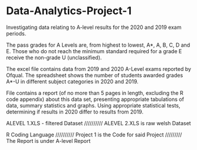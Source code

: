 # Data-Analytics-Project-1

Investigating data relating to A-level results for the 2020 and 2019 exam periods.

The pass grades for A Levels are, from highest to lowest, A*, A, B, C, D and E. Those who do not reach the minimum standard required for a grade E receive the non-grade U (unclassified).

The excel file contains data from 2019 and 2020 A-Level exams reported by Ofqual.  The spreadsheet shows the number of students awarded grades A*-U in different subject categories in 2020 and 2019.

File contains a report (of no more than 5 pages in length, excluding the R code appendix) about this data set, presenting appropriate tabulations of data, summary statistics and graphs. Using appropriate statistical tests, determining if results in 2020 differ to results from 2019.  

ALEVEL 1.XLS - filtered Dataset //////////       ALEVEL 2.XLS is raw welsh Dataset

R Coding Language ////////// Project 1 is the Code for said Project ///////// The Report is under A-level Report
